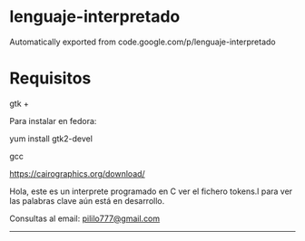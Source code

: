 # lenguaje-interpretado
Automatically exported from code.google.com/p/lenguaje-interpretado

# Requisitos

 gtk + 
 
 Para instalar en fedora: 
 
 yum install gtk2-devel
 
 
 gcc

 https://cairographics.org/download/
 
 



Hola, este es un interprete programado en C
ver el fichero tokens.l para ver las palabras clave
aún está en desarrollo.

Consultas al email: pililo777@gmail.com

****
